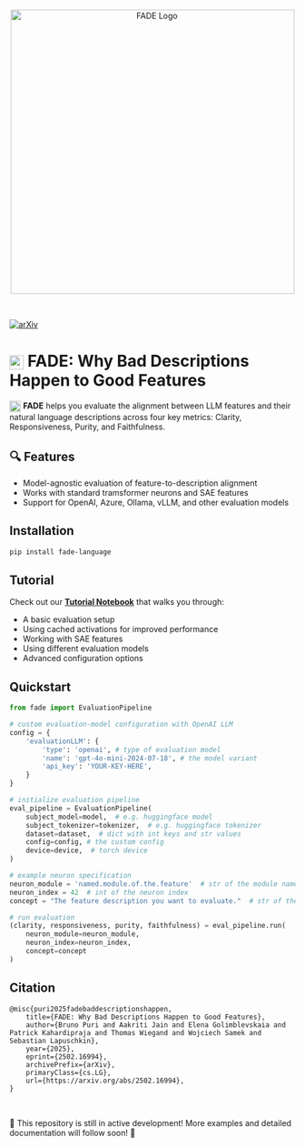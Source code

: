 <br>
<p align="center">
  <picture>
    <source media="(prefers-color-scheme: dark)" srcset="assets/images/fade_title_logo_darkmode.svg">
    <img src="assets/images/fade_title_logo_lightmode.svg" alt="FADE Logo" width="500">
  </picture>
</p>
<br>

[![arXiv](https://img.shields.io/badge/arXiv-2502.16994-b31b1b.svg)](https://arxiv.org/abs/2502.16994)


# <img src="assets/images/fade_logo_lightmode.svg" alt="Logo" width="25" style="vertical-align: middle;"> FADE: Why Bad Descriptions Happen to Good Features

<img src="assets/images/fade_logo_lightmode.svg" alt="Logo" width="20" style="vertical-align: middle;"> **FADE** helps you evaluate the alignment between LLM features and their natural language descriptions across four key metrics: Clarity, Responsiveness, Purity, and Faithfulness.

## 🔍 Features

- Model-agnostic evaluation of feature-to-description alignment
- Works with standard tramsformer neurons and SAE features
- Support for OpenAI, Azure, Ollama, vLLM, and other evaluation models


## Installation

```bash
pip install fade-language
```

## Tutorial
Check out our [**Tutorial Notebook**](examples/fade_tutorial.ipynb) that walks you through:

- A basic evaluation setup
- Using cached activations for improved performance
- Working with SAE features
- Using different evaluation models
- Advanced configuration options


## Quickstart

```python
from fade import EvaluationPipeline

# custom evaluation-model configuration with OpenAI LLM
config = {
    'evaluationLLM': {
        'type': 'openai', # type of evaluation model
        'name': 'gpt-4o-mini-2024-07-18', # the model variant
        'api_key': 'YOUR-KEY-HERE',
    }
}

# initialize evaluation pipeline
eval_pipeline = EvaluationPipeline(
    subject_model=model,  # e.g. huggingface model
    subject_tokenizer=tokenizer,  # e.g. huggingface tokenizer
    dataset=dataset,  # dict with int keys and str values
    config=config, # the custom config
    device=device,  # torch device
)

# example neuron specification
neuron_module = 'named.module.of.the.feature'  # str of the module name
neuron_index = 42  # int of the neuron index
concept = "The feature description you want to evaluate."  # str of the feature description

# run evaluation
(clarity, responsiveness, purity, faithfulness) = eval_pipeline.run(
    neuron_module=neuron_module,
    neuron_index=neuron_index,
    concept=concept
)
```


## Citation

```
@misc{puri2025fadebaddescriptionshappen,
    title={FADE: Why Bad Descriptions Happen to Good Features}, 
    author={Bruno Puri and Aakriti Jain and Elena Golimblevskaia and Patrick Kahardipraja and Thomas Wiegand and Wojciech Samek and Sebastian Lapuschkin},
    year={2025},
    eprint={2502.16994},
    archivePrefix={arXiv},
    primaryClass={cs.LG},
    url={https://arxiv.org/abs/2502.16994}, 
}
```


<br>

🚧 This repository is still in active development! More examples and detailed documentation will follow soon! 🚧
